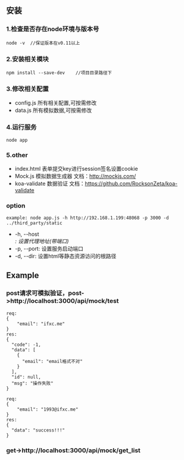 ## 安装
### 1.检查是否存在node环境与版本号
    node -v  //保证版本在v0.11以上

### 2.安装相关模块
    npm install --save-dev    //项目目录路径下

### 3.修改相关配置
* config.js  所有相关配置,可按需修改
* data.js  所有模拟数据,可按需修改    
        
### 4.运行服务
    node app
        
### 5.other
* index.html  表单提交key进行session签名设置cookie
* Mock.js 模拟数据生成器 文档：http://mockjs.com/
* koa-validate 数据验证 文档：https://github.com/RocksonZeta/koa-validate

### option
    example: node app.js -h http://192.168.1.199:48068 -p 3000 -d ../third_party/static
* -h, --host<address>: 设置代理地址(带端口)
* -p, --port<number>: 设置服务启动端口
* -d, --dir<path>: 设置html等静态资源访问的根路径

##  Example
### post请求可模拟验证，post->http://localhost:3000/api/mock/test
    req:
    {
        "email": "ifxc.me"
    }
    res:
    {
      "code": -1,
      "data": [
        {
          "email": "email格式不对"
        }
      ],
      "id": null,
      "msg": "操作失败"
    }
    
    req:
    {
        "email": "1993@ifxc.me"
    }
    res:
    {
      "data": "success!!!"
    }
### get->http://localhost:3000/api/mock/get_list
